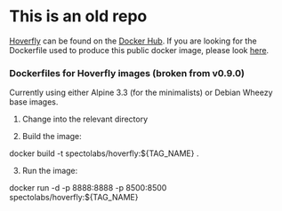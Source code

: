# This is an old repo

[Hoverfly](https://github.com/SpectoLabs/hoverfly) can be found on the [Docker Hub](https://hub.docker.com/r/spectolabs/hoverfly/). If you are looking for the Dockerfile used to produce this public docker image, please look [here](https://github.com/SpectoLabs/hoverfly/blob/master/core/Dockerfile).






### Dockerfiles for Hoverfly images (broken from v0.9.0)

Currently using either Alpine 3.3 (for the minimalists) or Debian Wheezy base images.

1. Change into the relevant directory

2. Build the image:

 docker build -t spectolabs/hoverfly:${TAG_NAME} .

3. Run the image:

 docker run -d -p 8888:8888 -p 8500:8500 spectolabs/hoverfly:${TAG_NAME}

